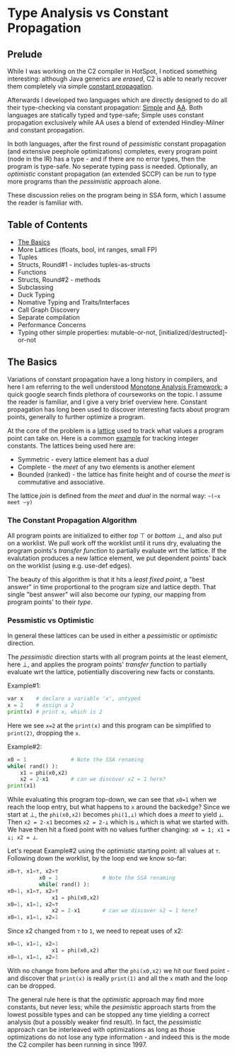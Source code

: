 # Type Analysis vs Constant Propagation

## Prelude

While I was working on the C2 compiler in HotSpot, I noticed something
interesting: although Java generics are *erased*, C2 is able to nearly recover
them completely via simple [constant
propagation](https://en.wikipedia.org/wiki/Sparse_conditional_constant_propagation).

Afterwards I developed two languages which are directly designed to do all
their type-checking via constant propagation:
[Simple](https://github.com/SeaOfNodes/Simple) and
[AA](https://github.com/cliffclick/aa).  Both languages are statically typed
and type-safe; Simple uses constant propagation exclusively while AA uses a
blend of extended Hindley-Milner and constant propagation.

In both languages, after the first round of *pessimistic* constant propagation
(and extensive peephole optimizations) completes, every program point (node in
the IR) has a type - and if there are no error types, then the program is
type-safe.  No seperate typing pass is needed.  Optionally, an *optimistic*
constant propagation (an extended SCCP) can be run to type more programs than
the *pessimistic* approach alone.

These discussion relies on the program being in SSA form, which I assume the
reader is familiar with.

## Table of Contents

* [The Basics](#the-basics)
* More Lattices (floats, bool, int ranges, small FP)
* Tuples
* Structs, Round#1 - includes tuples-as-structs
* Functions
* Structs, Round#2 - methods
* Subclassing
* Duck Typing
* Nomative Typing and Traits/Interfaces
* Call Graph Discovery
* Separate compilation
* Performance Concerns
* Typing other simple properties: mutable-or-not, [initialized/destructed]-or-not


## The Basics

Variations of constant propagation have a long history in compilers, and here I
am referring to the well understood [Monotone Analysis
Framework](http://janvitek.org/events/NEU/7580/papers/more-papers/1977-acta-kam-monotone.pdf);
a quick google search finds plethora of courseworks on the topic.  I assume the
reader is familiar, and I give a very brief overview here.  Constant
propagation has long been used to discover interesting facts about program
points, generally to further optimize a program.

At the core of the problem is a
[lattice](https://en.wikipedia.org/wiki/Lattice_(order)) used to track what
values a program point can take on.  Here is a common
[example](chapter02/docs/lattice.svg) for tracking integer constants.
The lattices being used here are:
* Symmetric - every lattice element has a *dual*
* Complete - the *meet* of any two elements is another element
* Bounded (ranked) - the lattice has finite height
and of course the *meet* is commutative and associative.

The lattice *join* is defined from the *meet* and *dual* in 
the normal way: `~(~x meet ~y)`


### The Constant Propagation Algorithm

All program points are initialized to either *top* ⊤ or *bottom* ⊥, and also
put on a worklist.  We pull work off the worklist until it runs dry, evaluating
the program points's *transfer function* to partially evaluate wrt the lattice.
If the evalutation produces a new lattice element, we put dependent points'
back on the worklist (using e.g. use-def edges).

The beauty of this algorithm is that it hits a *least fixed point*, a "best
answer" in time proportional to the program size and lattice depth.  That
single "best answer" will also become our *typing*, our mapping from program
points' to their *type*.


### Pessmistic vs Optimistic

In general these lattices can be used in either a *pessimistic* or *optimistic*
direction.

The *pessimistic* direction starts with all program points at the least
element, here ⊥, and applies the program points' *transfer function* to
partially evaluate wrt the lattice, potientially discovering new facts or
constants.

Example#1:
```python
var x    # declare a variable 'x', untyped
x = 2    # assign a 2
print(x) # print x, which is 2
```

Here we see `x=2` at the `print(x)` and this program can be simplified to
`print(2)`, dropping the `x`.

Example#2:
```python
x0 = 1              # Note the SSA renaming
while( rand() ):
    x1 = phi(x0,x2)
    x2 = 2-x1       # can we discover x2 = 1 here?
print(x1)
```

While evaluating this program top-down, we can see that `x0=1` when we reach
the loop entry, but what happens to `x` around the backedge?  Since we start at
⊥, the `phi(x0,x2)` becomes `phi(1,⊥)` which does a *meet* to yield `⊥`.  Then
`x2 = 2-x1` becomes `x2 = 2-⊥` which is `⊥` which is what we started with.  We
have then hit a fixed point with no values further changing: `x0 = 1; x1 = ⊥;
x2 = ⊥`.

Let's repeat Example#2 using the *optimistic* starting point: all values at `⊤`.
Following down the worklist, by the loop end we know so-far:

```python
x0=⊤, x1=⊤, x2=⊤
          x0 = 1              # Note the SSA renaming
          while( rand() ):
x0=1, x1=⊤, x2=⊤
              x1 = phi(x0,x2)
x0=1, x1=1, x2=⊤
              x2 = 2-x1       # can we discover x2 = 1 here?
x0=1, x1=1, x2=1
```

Since x2 changed from `⊤` to `1`, we need to repeat uses of x2:

```python
x0=1, x1=1, x2=1
              x1 = phi(x0,x2)
x0=1, x1=1, x2=1
```

With no change from before and after the `phi(x0,x2)` we hit our fixed point -
and discover that `print(x)` is really `print(1)` and all the `x` math and the
loop can be dropped.

The general rule here is that the *optimistic* approach may find more
constants, but never less; while the *pesimistic* approach starts from the
lowest possible types and can be stopped any time yielding a correct analysis
(but a possibly weaker find result).  In fact, the *pessimistic* approach can
be interleaved with optimizations as long as those optimizations do not lose
any type information - and indeed this is the mode the C2 compiler has been
running in since 1997.
